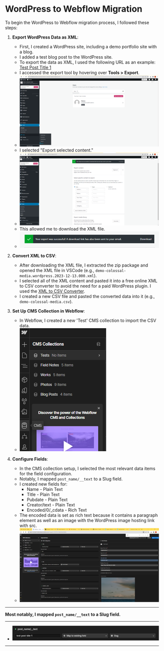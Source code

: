# WordPress to Webflow Migration

To begin the WordPress to Webflow migration process, I followed these steps:

1. **Export WordPress Data as XML**:
   - First, I created a WordPress site, including a demo portfolio site with a blog.
   - I added a test blog post to the WordPress site.
   - To export the data as XML, I used the following URL as an example: [Test Post Title 1](https://demo-colossal-media.wordpress.com/2023/12/13/test-post-title-1/)
   - I accessed the export tool by hovering over **Tools > Export**.
   - ![Export Tool](image.png)
   - I selected "Export selected content."
   - ![Export Selected Content](image-1.png)
   - This allowed me to download the XML file.
   - ![Download XML](image-2.png)

2. **Convert XML to CSV**:
   - After downloading the XML file, I extracted the zip package and opened the XML file in VSCode (e.g., `demo-colossal-media.wordpress.2023-12-13.000.xml`).
   - I selected all of the XML content and pasted it into a free online XML to CSV converter to avoid the need for a paid WordPress plugin. I used the [XML to CSV Converter](https://www.convertcsv.com/xml-to-csv.htm).
   - I created a new CSV file and pasted the converted data into it (e.g., `demo-colossal-media.csv`).

3. **Set Up CMS Collection in Webflow**:
   - In Webflow, I created a new 'Test' CMS collection to import the CSV data.
   - ![Create CMS Collection](image-3.png)

4. **Configure Fields**:
   - In the CMS collection setup, I selected the most relevant data items for the field configuration.
   - Notably, I mapped `post_name/__text` to a Slug field.
   - I created new fields for:
     - Name - Plain Text
     - Title - Plain Text
     - Pubdate - Plain Text
     - Creator/text - Plain Text
     - Encoded/0/_cdata - Rich Text
   - The encoded data is set as rich text because it contains a paragraph element as well as an image with the WordPress image hosting link with src.
   - ![Field Configuration](image-4.png)
---
   
**Most notably, I mapped `post_name/__text` to a Slug field.**

---
   - ![Slug Mapping](image-5.png)
---
